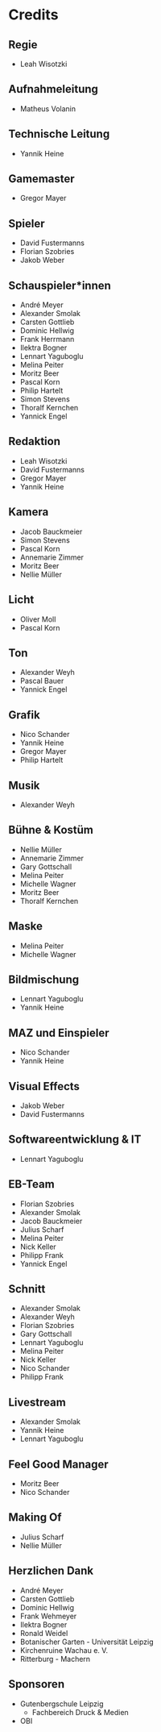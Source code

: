 # Credits

## Regie

- Leah Wisotzki

## Aufnahmeleitung

- Matheus Volanin

## Technische Leitung

- Yannik Heine

## Gamemaster

- Gregor Mayer

## Spieler

- David Fustermanns
- Florian Szobries
- Jakob Weber

## Schauspieler*innen

- André Meyer
- Alexander Smolak
- Carsten Gottlieb
- Dominic Hellwig
- Frank Herrmann
- Ilektra Bogner
- Lennart Yaguboglu
- Melina Peiter
- Moritz Beer
- Pascal Korn
- Philip Hartelt
- Simon Stevens
- Thoralf Kernchen
- Yannick Engel

## Redaktion

- Leah Wisotzki
- David Fustermanns
- Gregor Mayer
- Yannik Heine

## Kamera

- Jacob Bauckmeier
- Simon Stevens
- Pascal Korn
- Annemarie Zimmer
- Moritz Beer
- Nellie Müller

## Licht

- Oliver Moll
- Pascal Korn

## Ton

- Alexander Weyh
- Pascal Bauer
- Yannick Engel

## Grafik

- Nico Schander
- Yannik Heine
- Gregor Mayer
- Philip Hartelt

## Musik

- Alexander Weyh

## Bühne & Kostüm

- Nellie Müller
- Annemarie Zimmer
- Gary Gottschall
- Melina Peiter
- Michelle Wagner
- Moritz Beer
- Thoralf Kernchen

## Maske

- Melina Peiter
- Michelle Wagner

## Bildmischung

- Lennart Yaguboglu
- Yannik Heine

## MAZ und Einspieler

- Nico Schander
- Yannik Heine

## Visual Effects

- Jakob Weber
- David Fustermanns

## Softwareentwicklung & IT

- Lennart Yaguboglu

## EB-Team

- Florian Szobries
- Alexander Smolak
- Jacob Bauckmeier
- Julius Scharf
- Melina Peiter
- Nick Keller
- Philipp Frank
- Yannick Engel

## Schnitt

- Alexander Smolak
- Alexander Weyh
- Florian Szobries
- Gary Gottschall
- Lennart Yaguboglu
- Melina Peiter
- Nick Keller
- Nico Schander
- Philipp Frank

## Livestream

- Alexander Smolak
- Yannik Heine
- Lennart Yaguboglu

## Feel Good Manager

- Moritz Beer
- Nico Schander

## Making Of

- Julius Scharf
- Nellie Müller

## Herzlichen Dank

- André Meyer
- Carsten Gottlieb
- Dominic Hellwig
- Frank Wehmeyer
- Ilektra Bogner
- Ronald Weidel
- Botanischer Garten - Universität Leipzig
- Kirchenruine Wachau e. V.
- Ritterburg - Machern

## Sponsoren

- Gutenbergschule Leipzig
  - Fachbereich Druck & Medien
- OBI
